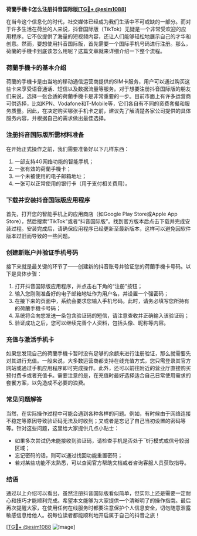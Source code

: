 **荷蘭手機卡怎么注册抖音国际版[[TG💪+ @esim1088](https://t.me/s/esim1088)]**

在当今这个信息化的时代，社交媒体已经成为我们生活中不可或缺的一部分。而对于许多生活在荷兰的人来说，抖音国际版（TikTok）无疑是一个非常受欢迎的应用程序。它不仅提供了海量的短视频内容，还让人们能够轻松地展示自己的才华和创意。然而，要想使用抖音国际版，首先需要一个国际手机号码进行注册。那么，荷蘭的手機卡到底该怎么用呢？这篇文章就来详细介绍一下整个流程。

### 荷蘭手機卡的基本介绍

荷蘭的手機卡是由当地的移动通信运营商提供的SIM卡服务，用户可以通过购买这些卡来享受语音通话、短信以及数据流量等服务。对于想要注册抖音国际版的朋友们来说，选择一张合适的荷蘭手機卡是非常重要的一步。目前市面上有许多运营商可供选择，比如KPN、Vodafone和T-Mobile等，它们各自有不同的资费套餐和服务质量。因此，在决定购买哪张手机卡之前，建议先了解清楚各家公司提供的具体服务内容，并根据自己的需求做出最佳选择。

### 注册抖音国际版所需材料准备

在开始正式操作之前，我们需要准备好以下几样东西：
1. 一部支持4G网络功能的智能手机；
2. 一张有效的荷蘭手機卡；
3. 一个未被使用的电子邮箱地址；
4. 一张可以正常使用的银行卡（用于支付相关费用）。

### 下载并安装抖音国际版应用程序

首先，打开您的智能手机上的应用商店（如Google Play Store或Apple App Store），然后搜索“TikTok”或者“抖音国际版”。找到官方版本后点击下载并完成安装过程。安装完成后，请确保应用程序已经更新至最新版本，这样可以避免因软件版本过旧而导致的一些问题。

### 创建新账户并验证手机号码

接下来就是最关键的环节了——创建新的抖音账号并验证您的荷蘭手機卡号码。以下是具体步骤：
1. 打开抖音国际版应用程序，并点击右下角的“注册”按钮；
2. 输入您刚刚准备好的电子邮箱地址作为用户名，并设置一个强密码；
3. 在接下来的页面中，系统会要求您输入手机号码。此时，请务必填写您所持有的荷蘭手機卡号码；
4. 系统将会向您发送一条包含验证码的短信，请注意查收并正确输入该验证码；
5. 验证成功之后，您可以继续完善个人资料，包括头像、昵称等内容。

### 充值与激活手机卡

如果您发现自己的荷蘭手機卡暂时没有足够的余额来进行注册验证，那么就需要先对其进行充值。一般来说，大多数运营商都支持在线充值方式，您只需登录其官方网站或通过手机应用程序即可完成操作。此外，还可以前往附近的营业厅直接购买预付费卡或者充值卡。需要注意的是，在充值时最好选择适合自己日常使用需求的套餐方案，以免造成不必要的浪费。

### 常见问题解答

当然，在实际操作过程中可能会遇到各种各样的问题。例如，有时候由于网络连接不稳定等原因导致验证码无法及时收到；又或者是忘记了自己当初设置的密码等等。针对这些问题，这里给大家提供几点小贴士：
- 如果多次尝试仍未能接收到验证码，请检查手机是否处于飞行模式或信号较弱区域；
- 忘记密码的话，则可以通过找回功能重置密码；
- 若对某些功能不太熟悉，可以查阅官方帮助文档或者咨询客服人员获取指导。

### 结语

通过以上介绍可以看出，虽然注册抖音国际版看似简单，但实际上还是需要一定耐心和技巧才能顺利完成。希望本文能够为大家提供一个清晰明了的操作指南。最后再次提醒大家，在使用任何在线服务时都要注意保护个人信息安全，切勿随意泄露敏感信息给他人。祝每位读者都能顺利地开启属于自己的抖音之旅！

[[TG💪+ @esim1088](https://t.me/s/esim1088) ![Image](https://i.postimg.cc/4NQfJmqS/Snipaste-2025-05-13-00-14-12.png)]